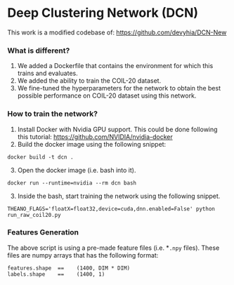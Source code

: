 # Deep Clustering Network (DCN)

This work is a modified codebase of: https://github.com/devyhia/DCN-New

### What is different?
1. We added a Dockerfile that contains the environment for which this trains and evaluates.
2. We added the ability to train the COIL-20 dataset.
3. We fine-tuned the hyperparameters for the network to obtain the best possible performance on COIL-20 dataset using this network.

### How to train the network?

1. Install Docker with Nvidia GPU support. This could be done following this tutorial: https://github.com/NVIDIA/nvidia-docker
2. Build the docker image using the following snippet:
```
docker build -t dcn .
```
3. Open the docker image (i.e. bash into it).
```
docker run --runtime=nvidia --rm dcn bash
```
3. Inside the bash, start training the network using the following snippet.
```
THEANO_FLAGS='floatX=float32,device=cuda,dnn.enabled=False' python run_raw_coil20.py
```

### Features Generation

The above script is using a pre-made feature files (i.e. *`.npy` files). These files are numpy arrays that has the following format:
```
features.shape  ==    (1400, DIM * DIM)
labels.shape    ==    (1400, 1)
```
